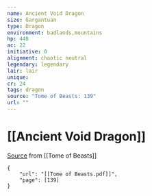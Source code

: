 ```yaml
---
name: Ancient Void Dragon
size: Gargantuan
type: Dragon
environment: badlands,mountains
hp: 448
ac: 22
initiative: 0
alignment: chaotic neutral
legendary: legendary
lair: lair
unique: 
cr: 24
tags: dragon
source: "Tome of Beasts: 139"
url: ""
---
```

# [[Ancient Void Dragon]]

[Source](zotero://open-pdf/library/items/ULEQWHJM?page=139) from [[Tome of Beasts]]

```pdf
{
	"url": "[[Tome of Beasts.pdf]]",
	"page": [139]
}
```


